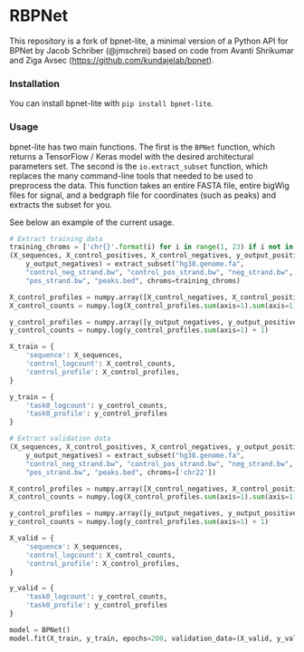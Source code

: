 # RBPNet
This repository is a fork of bpnet-lite, a minimal version of a Python API for BPNet by Jacob Schriber (@jmschrei) based on code from Avanti Shrikumar and Ziga Avsec (https://github.com/kundajelab/bpnet).

### Installation

You can install bpnet-lite with `pip install bpnet-lite`.

### Usage

bpnet-lite has two main functions. The first is the `BPNet` function, which returns a TensorFlow / Keras model with the desired architectural parameters set. The second is the `io.extract_subset` function, which replaces the many command-line tools that needed to be used to preprocess the data. This function takes an entire FASTA file, entire bigWig files for signal, and a bedgraph file for coordinates (such as peaks) and extracts the subset for you.

See below an example of the current usage.

```Python
# Extract training data
training_chroms = ['chr{}'.format(i) for i in range(1, 23) if i not in (1, 8, 21, 22)]
(X_sequences, X_control_positives, X_control_negatives, y_output_positives, 
	y_output_negatives) = extract_subset("hg38.genome.fa", 
	"control_neg_strand.bw", "control_pos_strand.bw", "neg_strand.bw", 
	"pos_strand.bw", "peaks.bed", chroms=training_chroms)

X_control_profiles = numpy.array([X_control_negatives, X_control_positives]).transpose([1, 2, 0])
X_control_counts = numpy.log(X_control_profiles.sum(axis=1).sum(axis=1) + 1)

y_control_profiles = numpy.array([y_output_negatives, y_output_positives]).transpose([1, 2, 0])
y_control_counts = numpy.log(y_control_profiles.sum(axis=1) + 1)

X_train = {
	'sequence': X_sequences, 
	'control_logcount': X_control_counts, 
	'control_profile': X_control_profiles, 
}

y_train = {
	'task0_logcount': y_control_counts, 
	'task0_profile': y_control_profiles
}

# Extract validation data
(X_sequences, X_control_positives, X_control_negatives, y_output_positives, 
	y_output_negatives) = extract_subset("hg38.genome.fa", 
	"control_neg_strand.bw", "control_pos_strand.bw", "neg_strand.bw", 
	"pos_strand.bw", "peaks.bed", chroms=['chr22'])

X_control_profiles = numpy.array([X_control_negatives, X_control_positives]).transpose([1, 2, 0])
X_control_counts = numpy.log(X_control_profiles.sum(axis=1).sum(axis=1) + 1)

y_control_profiles = numpy.array([y_output_negatives, y_output_positives]).transpose([1, 2, 0])
y_control_counts = numpy.log(y_control_profiles.sum(axis=1) + 1)

X_valid = {
	'sequence': X_sequences, 
	'control_logcount': X_control_counts, 
	'control_profile': X_control_profiles, 
}

y_valid = {
	'task0_logcount': y_control_counts, 
	'task0_profile': y_control_profiles
}

model = BPNet()
model.fit(X_train, y_train, epochs=200, validation_data=(X_valid, y_valid))
```
